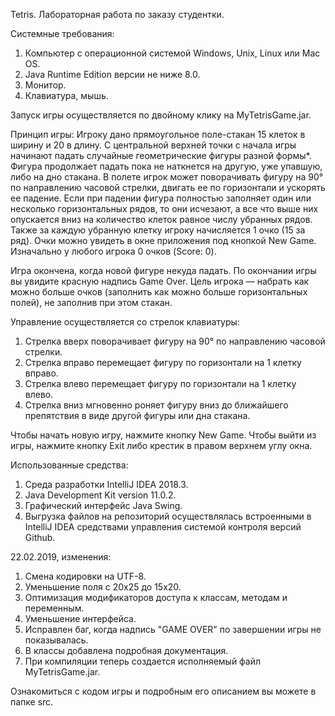 Tetris. Лабораторная работа по заказу студентки.

Системные требования:
1. Компьютер с операционной системой Windows, Unix, Linux или Mac OS.
2. Java Runtime Edition версии не ниже 8.0.
3. Монитор.
4. Клавиатура, мышь.

Запуск игры осуществляется по двойному клику на MyTetrisGame.jar.

Принцип игры: 
Игроку дано прямоугольное поле-стакан 15 клеток в ширину и 20 в длину. С центральной верхней точки с начала игры начинают падать случайные геометрические фигуры разной формы*. Фигура продолжает падать пока не наткнется на другую, уже упавшую, либо на дно стакана. В полете игрок может поворачивать фигуру на 90° по направлению часовой стрелки, двигать ее по горизонтали и ускорять ее падение. Если при падении фигура полностью заполняет один или несколько горизонтальных рядов, то они исчезают, а все что выше них опускается вниз на количество клеток равное числу убранных рядов. Также за каждую убранную клетку игроку начисляется 1 очко (15 за ряд). Очки можно увидеть в окне приложения под кнопкой New Game. Изначально у любого игрока 0 очков (Score: 0).

Игра окончена, когда новой фигуре некуда падать. По окончании игры вы увидите красную надпись Game Over. Цель игрока — набрать как можно больше очков (заполнить как можно больше горизонтальных полей), не заполнив при этом стакан.

Управление осуществляется со стрелок клавиатуры:
1. Стрелка вверх поворачивает фигуру на 90° по направлению часовой стрелки.
2. Стрелка вправо перемещает фигуру по горизонтали на 1 клетку вправо.
3. Стрелка влево перемещает фигуру по горизонтали на 1 клетку влево.
4. Стрелка вниз мгновенно роняет фигуру вниз до ближайшего препятствия в виде другой фигуры или дна стакана.

Чтобы начать новую игру, нажмите кнопку New Game.
Чтобы выйти из игры, нажмите кнопку Exit либо крестик в правом верхнем углу окна.

Использованные средства:
1. Среда разработки IntelliJ IDEA 2018.3.
2. Java Development Kit version 11.0.2.
3. Графический интерфейс Java Swing.
4. Выгрузка файлов на репозиторий осуществлялась встроенными в IntelliJ IDEA средствами управления системой контроля версий Github.

22.02.2019, изменения:
1. Смена кодировки на UTF-8.
2. Уменьшение поля с 20х25 до 15х20.
3. Оптимизация модификаторов доступа к классам, методам и переменным.
4. Уменьшение интерфейса.
5. Исправлен баг, когда надпись "GAME OVER" по завершении игры не показывалась.
6. В классы добавлена подробная документация.
7. При компиляции теперь создается исполняемый файл MyTetrisGame.jar.

Ознакомиться с кодом игры и подробным его описанием вы можете в папке src.

